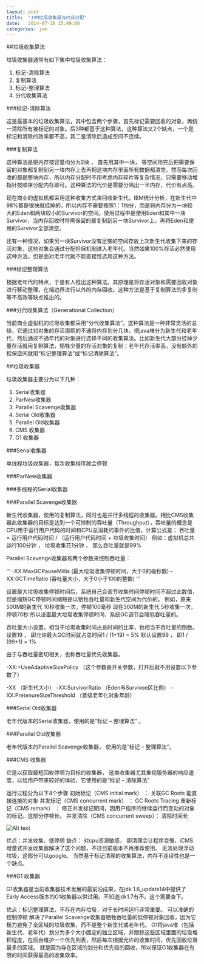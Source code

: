 ```yaml
---
layout: post
title:  "JVM垃圾收集器与内存分配"
date:   2014-07-18 15:49:00
categories: jvm
---
```

##垃圾收集算法

垃圾收集器通常有如下集中垃圾收集算法： 

1. 标记-清除算法 
2. 复制算法 
3. 标记-整理算法 
4. 分代收集算法 

###标记-清除算法

这是最基本的垃圾收集算法，其中包含两个步骤，首先标记需要回收的对象，再统一清除所有被标记的对象。后3种都基于这种算法，这种算法又2个缺点，一个是标记和清除的效率都不高，其二是清除后造成空间不连续。

###复制算法

这种算法是把内存按容量均分为2块 ， 首先用其中一块， 等空间用完后把需要保留的对象都复制到另一块内存上去再把这块内存里面所有数据都清空。然而每次回收的都是整块内存，所以内存分配时不用考虑内存碎片等复杂情况，只需要移动堆指针按顺序分配内存即可。这种算法的代价是需要分隔出一半内存，代价有点高。

现在商业的虚拟机都采用这种收集方式来回收新生代，IBM统计分析，在新生代中98%都是很快就挂掉的，所以内存不需要按照1：1均分，而是将内存分为一块较大的Eden和两块较小的Survivor的空间。使用过程中是使用Eden和其中一块Survivor，当内存回收时将需保留的都复制到另一块Survivor上，再将Eden和使用的Survivor全部清空。

还有一种情况，如果另一块Survivor没有足够的空间存放上次新生代收集下来的存活对象，这些对象会通过分配担保机制进入老年代。当然如果100%存活必然使用这种方法。但是面对老年代就不能直接性选用这种方法。

###标记整理算法

根据老年代的特点，于是有人推出这种算法。其原理是将存活对象和需要回收对象进行移动整理，在端边界进行以外的内存回收。这种方法是基于复制算法的多复制等不高效等缺点推出的。

###分代收集算法（Generational Collection）

当前商业虚拟机的垃圾收集都采用“分代收集算法”。这种算法是一种非常灵活的总结，它通过对对象的存活周期的不通将内存划分几块，把java堆分为新生代和老年代，然后通过不通年代的对象进行选择不同的收集算法。比如新生代大部分挂掉少量存活就用复制算法，牺牲少量的存活对象的复制；老年代存活率高，没有额外的担保空间就用“标记整理算法”或“标记清除算法”。

##垃圾收集器

垃圾收集器主要分为以下几种：

1. Serial收集器
2. ParNew收集器
3. Parallel Scavenge收集器
4. Serial Old收集器
5. Parallel Old收集器
6. CMS 收集器
7. G1 收集器

###Serial收集器

单线程垃圾收集器，每次收集程序就会停顿

###ParNew收集器

###多线程的Serial收集器

###Parallel Scavenge收集器

新生代收集器，使用的复制算法，同时也是并行多线程的收集器。相比CMS收集器此收集器的目标是达到一个可控制的吞吐量（Throughput），吞吐量的概念是CPU用于运行用户代码的时间和CPU总消耗的事件的比值，计算公式是：
吞吐量 = 运行用户代码时间 / （运行用户代码时间 + 垃圾收集时间）
例如：虚拟机总共运行100分钟 ， 垃圾收集花1分钟 ， 那么吞吐量就是99%

Parallel Scavenge收集器有两个参数来控制吞吐量：

‘’‘
-XX:MaxGCPauseMillis (最大垃圾收集停顿时间，大于0的毫秒数)
-XX:GCTimeRatio (吞吐量大小，大于0小于100的整数)
’‘’

设置最大垃圾收集停顿时间后，系统自己会调节收集时间停顿时间不超过此数值，但是缩短GC停顿时间缩短是以牺牲吞吐量和新生代空间为代价的。
例如，原来500M的新生代 10秒收集一次，停顿100毫秒
现在300M的新生代 5秒收集一次， 停顿70秒
所以设置最大垃圾收集停顿时间，系统GC调节会降低吞吐量的。

吞吐量大小设置，相当于垃圾收集时间占总时间的比率，也相当于吞吐量的倒数。
设置19 ， 即允许最大GC时间就占总时间1 / (1+19) = 5%
默认设置99 ， 即1 / (99+1) = 1%

由于与吞吐量密切相关，也称吞吐量优先收集器。

-XX:+UseAdaptiveSizePolicy （这个参数是开关参数，打开后就不用设置以下参数了）

-XX （新生代大小）
-XX:SurvivorRatio （Eden与Survivoe区比例）
-XX:PretenureSizeThreshold （晋级老年化对象年龄）

###Serial Old收集器

老年代版本的Serial收集器，使用的是“标记 – 整理算法” 。

###Parallel Old收集器

老年代版本的Parallel Scavenge收集器， 使用的是“标记 – 整理算法”。

###CMS 收集器

它是以获取最短回收停顿为目标的收集器， 这类收集器尤其重视服务器的响应速度，以给用户带来较好的体验，它使用的是“标记 – 清除算法”

运行过程分为以下4个步骤
初始标记（CMS initial mark） ：
关联GC Roots 能直接连接的对象
并发标记（CMS concurrent mark） ：
GC Roots Tracing
重新标记（CMS remark） ：
修正并发标记期间，因用户程序的继续运行而变动的对象的标记。这部分停顿长。
并发清除（CMS concurrent sweep）：
清除时间长

![Alt text](http://7u2srn.com1.z0.glb.clouddn.com/@/images/post/jvm01_01.png)

优点：并发收集、低停顿
缺点：
对cpu资源敏感， 即清理会让程序变慢，iCMS增量式并发收集器解决了这个问题，不过目前版本不再推荐使用。
无法处理浮动垃圾，这部分可以google。
当然基于标记清理的收集算法，内存不连续性也是一个缺点。

###G1 收集器

G1收集器是当前收集器技术发展的最前沿成果，在jdk 1.6_update14中提供了Early Access版本的G1收集器以供试用。不知道jdk1.7有不。这个需要查下。

优点：标记整理算法，不存在内存垃圾，对于长时间运行非常重要。
可以准确的控制停顿
解决了Parallel Scavenge收集器牺牲吞吐量的低停顿对象回收，因为它极力避免了全区域的垃圾收集，而不是整个新生代或老年代。
G1将java堆（包括新生代、老年代）划分为多个大小固定的独立区域，并跟踪这些区域里面的垃圾堆积程度，在后台维护一个优先列表，然后每次根据允许的收集时间，优先回收垃圾最多的区域。
就是因为存在区域的划分和优先级的回收，所以保证G1收集器在有限的时间获得最高的收集效率。